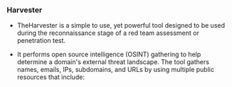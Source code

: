 ### Harvester 

- TheHarvester is a simple to use, yet powerful tool designed to be used during the reconnaissance stage of a red
team assessment or penetration test.

-  It performs open source intelligence (OSINT) gathering to help determine
a domain's external threat landscape. The tool gathers names, emails, IPs, subdomains, and URLs by using
multiple public resources that include: